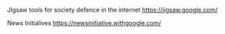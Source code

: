 JIgsaw
tools for society defence in the internet
https://jigsaw.google.com/

News Initialives
https://newsinitiative.withgoogle.com/

